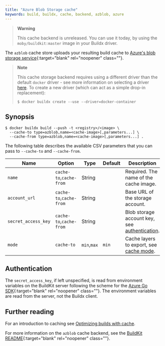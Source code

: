```yaml
---
title: "Azure Blob Storage cache"
keywords: build, buildx, cache, backend, azblob, azure
---
```


> **Warning**
>
> This cache backend is unreleased. You can use it today, by using the
> `moby/buildkit:master` image in your Buildx driver.

The `azblob` cache store uploads your resulting build cache to
[Azure's blob storage service](https://azure.microsoft.com/en-us/services/storage/blobs/){:target="blank" rel="noopener" class=""}.

> **Note**
>
> This cache storage backend requires using a different driver than the default
> `docker` driver - see more information on selecting a driver
> [here](../../drivers/index.md). To create a new driver (which can act as a
> simple drop-in replacement):
>
> ```console
> $ docker buildx create --use --driver=docker-container
> ```

## Synopsis

```console
$ docker buildx build --push -t <registry>/<image> \
  --cache-to type=azblob,name=<cache-image>[,parameters...] \
  --cache-from type=azblob,name=<cache-image>[,parameters...] .
```

The following table describes the available CSV parameters that you can pass to
`--cache-to` and `--cache-from`.

| Name                | Option                  | Type        | Default | Description                                        |
|---------------------|-------------------------|-------------|---------|----------------------------------------------------|
| `name`              | `cache-to`,`cache-from` | String      |         | Required. The name of the cache image.             |
| `account_url`       | `cache-to`,`cache-from` | String      |         | Base URL of the storage account.                   |
| `secret_access_key` | `cache-to`,`cache-from` | String      |         | Blob storage account key, see [authentication][1]. |
| `mode`              | `cache-to`              | `min`,`max` | `min`   | Cache layers to export, see [cache mode][2].       |

[1]: #authentication
[2]: index.md#cache-mode

## Authentication

The `secret_access_key`, if left unspecified, is read from environment variables
on the BuildKit server following the scheme for the
[Azure Go SDK](https://docs.microsoft.com/en-us/azure/developer/go/azure-sdk-authentication){:target="blank" rel="noopener" class=""}.
The environment variables are read from the server, not the Buildx client.

## Further reading

For an introduction to caching see [Optimizing builds with cache](../index.md).

For more information on the `azblob` cache backend, see the
[BuildKit README](https://github.com/moby/buildkit#azure-blob-storage-cache-experimental){:target="blank" rel="noopener" class=""}.
